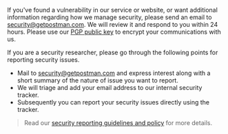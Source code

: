 If you've found a vulnerability in our service or website, or want additional information regarding how we manage security, please send an email to security@getpostman.com. We will review it and respond to you within 24 hours. Please use our [PGP public key](https://assets.getpostman.com/getpostman/documents/publickey.txt) to encrypt your communications with us.

If you are a security researcher, please go through the following points for reporting security issues.

- Mail to security@getpostman.com and express interest along with a short summary of the nature of issue you want to report.
- We will triage and add your email address to our internal security tracker.
- Subsequently you can report your security issues directly using the tracker.


> Read our [security reporting guidelines and policy](https://www.getpostman.com/vulnerability-reporting) for more details.
